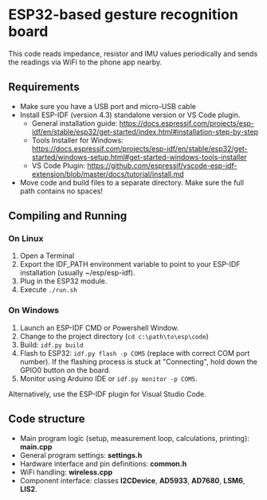 # ESP32-based gesture recognition board

This code reads impedance, resistor and IMU values periodically and sends the readings via WiFi to the phone app nearby.

## Requirements

- Make sure you have a USB port and micro-USB cable
- Install ESP-IDF (version 4.3) standalone version or VS Code plugin.
  - General installation guide: https://docs.espressif.com/projects/esp-idf/en/stable/esp32/get-started/index.html#installation-step-by-step
  - Tools Installer for Windows: https://docs.espressif.com/projects/esp-idf/en/stable/esp32/get-started/windows-setup.html#get-started-windows-tools-installer
  - VS Code Plugin: https://github.com/espressif/vscode-esp-idf-extension/blob/master/docs/tutorial/install.md
- Move code and build files to a separate directory. Make sure the full path contains no spaces!

## Compiling and Running

### On Linux

1. Open a Terminal
2. Export the IDF\_PATH environment variable to point to your ESP-IDF installation (usually ~/esp/esp-idf).
3. Plug in the ESP32 module.
4. Execute `./run.sh`

### On Windows

1. Launch an ESP-IDF CMD or Powershell Window.
2. Change to the project directory (`cd c:\path\to\esp\code`)
3. Build: `idf.py build`
4. Flash to ESP32: `idf.py flash -p COM5` (replace with correct COM port number). If the flashing process is stuck at "Connecting", hold down the GPIO0 button on the board.
5. Monitor using Arduino IDE or `idf.py monitor -p COM5`.

Alternatively, use the ESP-IDF plugin for Visual Studio Code.

## Code structure

- Main program logic (setup, measurement loop, calculations, printing): **main.cpp**
- General program settings: **settings.h**
- Hardware interface and pin definitions: **common.h**
- WiFi handling: **wireless.cpp**
- Component interface: classes **I2CDevice**, **AD5933**, **AD7680**, **LSM6**, **LIS2**.



